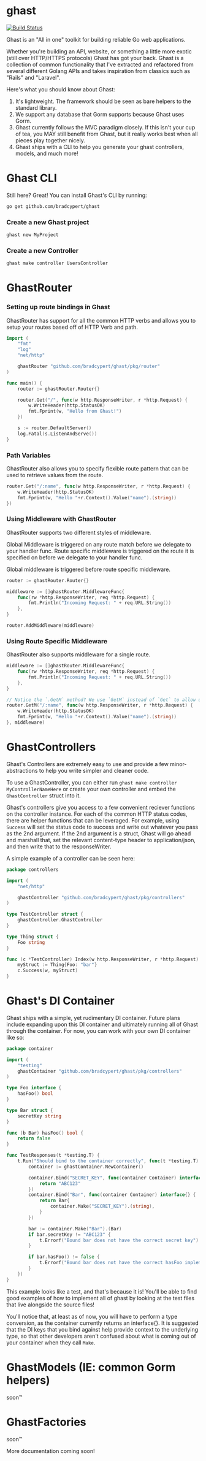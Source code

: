 # ghast

[![Build Status](https://travis-ci.org/bradcypert/ghast.svg?branch=master)](https://travis-ci.org/bradcypert/ghast)

Ghast is an "All in one" toolkit for building reliable Go web applications.

Whether you're building an API, website, or something a little more exotic (still over HTTP/HTTPS protocols)
Ghast has got your back. Ghast is a collection of common functionality that I've extracted and refactored from several different Golang APIs and takes inspiration from classics such as "Rails" and "Laravel".

Here's what you should know about Ghast:

1. It's lightweight. The framework should be seen as bare helpers to the standard library.
2. We support any database that Gorm supports because Ghast uses Gorm.
3. Ghast currently follows the MVC paradigm closely. If this isn't your cup of tea, you MAY still benefit from Ghast, but it really works best when all pieces play together nicely.
4. Ghast ships with a CLI to help you generate your ghast controllers, models, and much more!

# Ghast CLI

Still here? Great! You can install Ghast's CLI by running:

```bash
go get github.com/bradcypert/ghast
```

### Create a new Ghast project

```bash
ghast new MyProject
```

### Create a new Controller

```bash
ghast make controller UsersController
```

# GhastRouter

### Setting up route bindings in Ghast

GhastRouter has support for all the common HTTP verbs and allows you to setup your routes based off of HTTP Verb and path.

```go
import (
	"fmt"
	"log"
	"net/http"

	ghastRouter "github.com/bradcypert/ghast/pkg/router"
)

func main() {
	router := ghastRouter.Router{}

	router.Get("/", func(w http.ResponseWriter, r *http.Request) {
		w.WriteHeader(http.StatusOK)
		fmt.Fprint(w, "Hello from Ghast!")
	})

	s := router.DefaultServer()
	log.Fatal(s.ListenAndServe())
}
```

### Path Variables

GhastRouter also allows you to specify flexible route pattern that can be used to retrieve values from the route.

```go
router.Get("/:name", func(w http.ResponseWriter, r *http.Request) {
    w.WriteHeader(http.StatusOK)
    fmt.Fprint(w, "Hello "+r.Context().Value("name").(string))
})
```

### Using Middleware with GhastRouter

GhastRouter supports two different styles of middleware.

Global Middleware is triggered on any route match before we delegate to your handler func.
Route specific middleware is triggered on the route it is specified on before we delegate to your handler func.

Global middleware is triggered before route specific middleware.

```go
router := ghastRouter.Router{}

middleware := []ghastRouter.MiddlewareFunc{
    func(rw *http.ResponseWriter, req *http.Request) {
        fmt.Println("Incoming Request: " + req.URL.String())
    },
}

router.AddMiddleware(middleware)
```

### Using Route Specific Middleware

GhastRouter also supports middleware for a single route.

```go
middleware := []ghastRouter.MiddlewareFunc{
    func(rw *http.ResponseWriter, req *http.Request) {
        fmt.Println("Incoming Request: " + req.URL.String())
    },
}

// Notice the `.GetM` method? We use `GetM` instead of `Get` to allow us to add route specific middleware
router.GetM("/:name", func(w http.ResponseWriter, r *http.Request) {
    w.WriteHeader(http.StatusOK)
    fmt.Fprint(w, "Hello "+r.Context().Value("name").(string))
}, middleware)
```

# GhastControllers

Ghast's Controllers are extremely easy to use and provide a few minor-abstractions to help you write simpler and cleaner code.

To use a GhastController, you can either run `ghast make controller MyControllerNameHere` or create your own controller and embed the `GhastController` struct into it.

Ghast's controllers give you access to a few convenient reciever functions on the controller instance. For each of the common HTTP status codes, there are helper functions that can be leveraged. For example, using `Success` will set the status code to success and write out whatever you pass as the 2nd argument. If the 2nd argument is a struct, Ghast will go ahead and marshall that, set the relevant content-type header to application/json, and then write that to the responseWriter.

A simple example of a controller can be seen here:

```go
package controllers

import (
	"net/http"

	ghastController "github.com/bradcypert/ghast/pkg/controllers"
)

type TestController struct {
	ghastController.GhastController
}

type Thing struct {
	Foo string
}

func (c *TestController) Index(w http.ResponseWriter, r *http.Request) {
	myStruct := Thing{Foo: "bar"}
	c.Success(w, myStruct)
}

```

# Ghast's DI Container

Ghast ships with a simple, yet rudimentary DI container. Future plans include expanding upon this DI container and ultimately running all of Ghast through the container. For now, you can work with your own DI container like so:

```go
package container

import (
	"testing"
	ghastContainer "github.com/bradcypert/ghast/pkg/controllers"
)

type Foo interface {
	hasFoo() bool
}

type Bar struct {
	secretKey string
}

func (b Bar) hasFoo() bool {
	return false
}

func TestResponses(t *testing.T) {
	t.Run("Should bind to the container correctly", func(t *testing.T) {
		container := ghastContainer.NewContainer()

		container.Bind("SECRET_KEY", func(container Container) interface{} {
			return "ABC123"
		})
		container.Bind("Bar", func(container Container) interface{} {
			return Bar{
				container.Make("SECRET_KEY").(string),
			}
		})

		bar := container.Make("Bar").(Bar)
		if bar.secretKey != "ABC123" {
			t.Errorf("Bound bar does not have the correct secret key")
		}

		if bar.hasFoo() != false {
			t.Errorf("Bound bar does not have the correct hasFoo implementation")
		}
	})
}
```

This example looks like a test, and that's because it is! You'll be able to find good examples of how to implement all of ghast by looking at the test files that live alongside the source files!

You'll notice that, at least as of now, you will have to perform a type conversion, as the container currently returns an interface{}. It is suggested that the DI keys that you bind against help provide context to the underlying type, so that other developers aren't confused about what is coming out of your container when they call `Make`.

# GhastModels (IE: common Gorm helpers)

soon™

# GhastFactories

soon™

More documentation coming soon!
